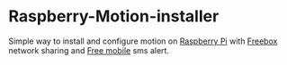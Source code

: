 # Raspberry-Motion-installer
Simple way to install and configure motion on [Raspberry Pi](https://www.raspberrypi.org/) with [Freebox](http://www.free.fr) network sharing and [Free mobile](http://mobile.free.fr) sms alert.
